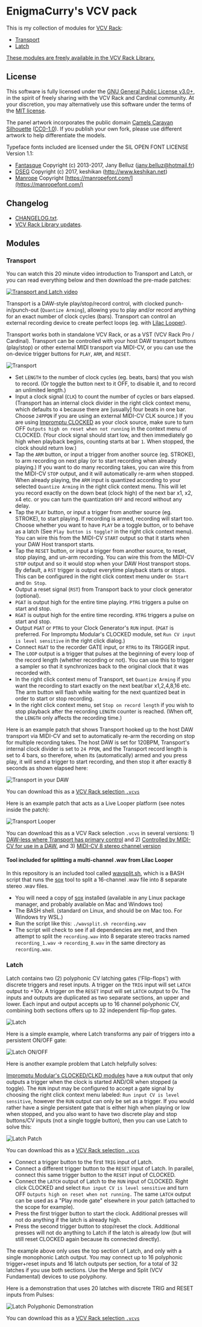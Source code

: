 EnigmaCurry's VCV pack
==============================

This is my collection of modules for [VCV Rack](https://vcvrack.com/):

 * [Transport](#Transport)
 * [Latch](#Latch)

[These modules are freely available in the VCV Rack
Library.](https://library.vcvrack.com/?brand=EnigmaCurry)

## License

This software is fully licensed under the [GNU General Public License
v3.0+](https://github.com/EnigmaCurry/EnigmaCurry-vcv-pack/blob/v2/LICENSE),
in the spirit of freely sharing with the VCV Rack and Cardinal
community. At your discretion, you may alternatively use this software
under the terms of the [MIT
license](https://github.com/EnigmaCurry/EnigmaCurry-vcv-pack/blob/v2/LICENSE.MIT).

The panel artwork incorporates the public domain [Camels Caravan
Silhouette](https://openclipart.org/detail/242201/camels-caravan-silhouette)
([CC0-1.0](https://creativecommons.org/publicdomain/zero/1.0/)). If
you publish your own fork, please use different artwork to help
differentiate the models.

Typeface fonts included are licensed under the SIL OPEN FONT LICENSE Version 1.1:

  * [Fantasque](https://github.com/EnigmaCurry/EnigmaCurry-vcv-pack/blob/v2/res/fonts/Fantasque/LICENSE.txt) Copyright (c) 2013-2017, Jany Belluz (jany.belluz@hotmail.fr)
  * [DSEG](https://github.com/EnigmaCurry/EnigmaCurry-vcv-pack/blob/v2/res/fonts/dseg/DSEG-LICENSE.txt) Copyright (c) 2017, keshikan (http://www.keshikan.net)
  * [Manrope](https://github.com/EnigmaCurry/EnigmaCurry-vcv-pack/blob/v2/res/fonts/manrope/LICENSE.txt) Copyright [https://manropefont.com/](https://manropefont.com/)

## Changelog

 * [CHANGELOG.txt](https://github.com/EnigmaCurry/EnigmaCurry-vcv-pack/blob/v2/CHANGELOG.txt).
 * [VCV Rack Library updates](https://github.com/VCVRack/library/issues/741).

## Modules

### Transport

You can watch this 20 minute video introduction to Transport and
Latch, or you can read everything below and then download the pre-made
patches:

[![Transport and Latch video](screenshots/Transport%20and%20Latch%20Video.png)](https://odysee.com/@EnigmaCurry:99/transport-and-latch:0)

Transport is a DAW-style play/stop/record control, with clocked
punch-in/punch-out (`Quantize Arming`), allowing you to play and/or
record anything for an exact number of clock cycles (bars). Transport
can control an external recording device to create perfect loops (eg.
with [Lilac Looper](https://library.vcvrack.com/LilacLoop/Looper)).

Transport works both in standalone VCV Rack, or as a VST (VCV Rack Pro
/ Cardinal). Transport can be controlled with your host DAW transport
buttons (play/stop) or other external MIDI transport via MIDI-CV, or
you can use the on-device trigger buttons for `PLAY`, `ARM`, and
`RESET`.

![Transport](screenshots/Transport.png)

 * Set `LENGTH` to the number of clock cycles (eg. beats, bars) that
   you wish to record. (Or toggle the button next to it OFF, to
   disable it, and to record an unlimited length.)
 * Input a clock signal (`CLK`) to count the number of cycles or bars
   elapsed. (Transport has an internal clock divider in the right
   click context menu, which defaults to `4` because there are
   [usually] four beats in one bar. Choose `24PPQN` if you are using
   an external MIDI-CV CLK source.) If you are using [Impromptu
   CLOCKED](https://library.vcvrack.com/ImpromptuModular/Clocked-Clkd)
   as your clock source, make sure to turn OFF `Outputs high on reset
   when not running` in the context menu of CLOCKED. (Your clock
   signal should start low, and then immediately go high when playback
   begins, counting starts at bar `1`. When stopped, the clock should
   return low.)
 * Tap the `ARM` button, or input a trigger from another source (eg.
   STROKE), to arm recording on next play (or to start recording when
   already playing.) If you want to do many recording takes, you can
   wire this from the MIDI-CV `STOP` output, and it will automatically
   re-arm when stopped. When already playing, the `ARM` input is
   quantized according to your selected `Quantize Arming` in the right
   click context menu. This will let you record exactly on the down
   beat (clock high) of the next bar x1, x2, x4 etc. or you can turn
   the quantization `OFF` and record without any delay.
 * Tap the `PLAY` button, or input a trigger from another source (eg.
   STROKE), to start playing. If recording is armed, recording will
   start too. Choose whether you want to have `PLAY` be a toggle
   button, or to behave as a latch (See `Play button is toggle?` in
   the right click context menu). You can wire this from the MIDI-CV
   `START` output so that it starts when your DAW Host transport
   starts.
 * Tap the `RESET` button, or input a trigger from another source, to
   reset, stop playing, and un-arm recording. You can wire this from
   the MIDI-CV `STOP` output and so it would stop when your DAW Host
   transport stops. By default, a `RST` trigger is output everytime
   playback starts or stops. This can be configured in the right click
   context menu under `On Start` and `On Stop`.
 * Output a reset signal (`RST`) from Transport back to your clock
   generator (optional).
 * `PGAT` is output high for the entire time playing. `PTRG` triggers
   a pulse on start and stop.
 * `RGAT` is output high for the entire time recording. `RTRG`
   triggers a pulse on start and stop.
 * Output `PGAT` or `PTRG` to your Clock Generator's `RUN` input.
   (`PGAT` is preferred. For Impromptu Modular's CLOCKED module, set
   `Run CV input is level sensitive` in the right click dialog.)
 * Connect `RGAT` to the recorder GATE input, or `RTRG` to its TRIGGER
   input.
 * The `LOOP` output is a trigger that pulses at the beginning of
   every loop of the record length (whether recording or not). You can
   use this to trigger a sampler so that it synchronizes back to the
   original clock that it was recorded with.
 * In the right click context menu of Transport, set `Quantize Arming`
   if you want the recording to start exactly on the next beat/bar
   x1,2,4,8,16 etc. The arm button will flash while waiting for the
   next quantized beat in order to start or stop recording.
 * In the right click context menu, set `Stop on record length` if you
   wish to stop playback after the recording `LENGTH` counter is
   reached. (When off, the `LENGTH` only affects the recording time.)

Here is an example patch that shows Transport hooked up to the host
DAW transport via MIDI-CV and set to automatically re-arm the
recording on stop for multiple recording takes. The host DAW is set
for 120BPM, Transport's internal clock divider is set to `24 PPQN`,
and the Transport record length is set to 4 bars, so therefore, when
its (automatically) armed and you press play, it will send a trigger
to start recording, and then stop it after exactly 8 seconds as shown
elapsed here:

![Transport in your DAW](screenshots/TransportDAWClock.png)

You can download this as a [VCV Rack selection
`.vcvs`](https://github.com/EnigmaCurry/EnigmaCurry-vcv-pack/raw/v2/patches/Selections/Transport%20DAW%20Clock.vcvs)

Here is an example patch that acts as a Live Looper platform (see
notes inside the patch):

![Transport Looper](screenshots/TransportLooper.png)

You can download this as a VCV Rack selection
`.vcvs` in several versions: 1) [DAW-less where Transport has primary control](https://github.com/EnigmaCurry/EnigmaCurry-vcv-pack/raw/v2/patches/Selections/Transport%20Looper.vcvs) and 2) [Controlled by MIDI-CV for use in a DAW.](https://github.com/EnigmaCurry/EnigmaCurry-vcv-pack/raw/v2/patches/Selections/Transport%20Looper%20MIDI-CV.vcvs) and 3) [MIDI-CV 8 stereo channel version](https://github.com/EnigmaCurry/EnigmaCurry-vcv-pack/raw/v2/patches/Selections/Transport%20Looper%20MIDI-CV%208ch%20stereo.vcvs)

#### Tool included for splitting a multi-channel .wav from Lilac Looper

In this repository is an included tool called
[wavsplit.sh](https://github.com/EnigmaCurry/EnigmaCurry-vcv-pack/blob/v2/tool/wavsplit.sh),
which is a BASH script that runs the
[sox](https://sox.sourceforge.net) tool to split a 16-channel .wav
file into 8 separate stereo .wav files. 

 * You will need a copy of [sox](https://sox.sourceforge.net)
   installed (available in any Linux package manager, and probably
   available on Mac and Windows too)
 * The BASH shell. (standard on Linux, and should be on Mac too. For
   Windows try WSL.)
 * Run the script like this: `./wavsplit.sh recording.wav`
 * The script will check to see if all dependencies are met, and then
   attempt to split the `recording.wav` into 8 separate stereo tracks
   named `recording_1.wav` -> `recording_8.wav` in the same directory
   as `recording.wav`.

### Latch

Latch contains two (2) polyphonic CV latching gates ('Flip-flops')
with discrete triggers and reset inputs. A trigger on the `TRIG` input
will set `LATCH` output to +10v. A trigger on the `RESET` input will
set `LATCH` output to 0v. The inputs and outputs are duplicated as two
separate sections, an upper and lower. Each input and output accepts
up to 16 channel polyphonic CV, combining both sections offers up to
32 independent flip-flop gates.

![Latch](screenshots/Latch.png)

Here is a simple example, where Latch transforms any pair of triggers
into a persistent ON/OFF gate:

![Latch ON/OFF](screenshots/LatchOnOff.png)

Here is another example problem that Latch helpfully solves:

[Impromptu Modular's CLOCKED/CLKD
modules](https://library.vcvrack.com/ImpromptuModular/Clocked-Clkd)
have a `RUN` output that only outputs a trigger when the clock is
started AND/OR when stopped (a toggle). The `RUN` input may be
configured to accept a gate signal by choosing the right click context
menu labeled: `Run input CV is level sensitive`, however the `RUN`
output can only be set as a trigger. If you would rather have a single
persistent gate that is either high when playing or low when stopped,
and you also want to have two discrete play and stop buttons/CV inputs
(not a single toggle button), then you can use Latch to solve this:

![Latch Patch](screenshots/LatchPatch.png)

You can download this as a [VCV Rack selection
`.vcvs`](https://github.com/EnigmaCurry/EnigmaCurry-vcv-pack/raw/v2/patches/Selections/Latch%20CLKD.vcvs)

 * Connect a trigger button to the first `TRIG` input of Latch.
 * Connect a different trigger button to the `RESET` input of Latch.
   In parallel, connect this same trigger button to the `RESET` input
   of CLOCKED.
 * Connect the `LATCH` output of Latch to the `RUN` input of CLOCKED.
   Right click CLOCKED and select `Run input CV is level sensitive`
   and turn OFF `Outputs high on reset when not running.` The same
   `LATCH` output can be used as a "Play mode gate" elsewhere in your
   patch (attached to the scope for example).
 * Press the first trigger button to start the clock. Additional
   presses will not do anything if the latch is already high.
 * Press the second trigger button to stop/reset the clock. Additional
   presses will not do anything to Latch if the latch is already low
   (but will still reset CLOCKED again because its connected
   directly).

The example above only uses the top section of Latch, and only with a
single monophonic Latch output. You may connect up to 16 polyphonic
trigger+reset inputs and 16 latch outputs per section, for a total of
32 latches if you use both sections. Use the Merge and Split (VCV
Fundamental) devices to use polyphony.

Here is a demonstration that uses 20 latches with discrete TRIG and
RESET inputs from Pulses:

![Latch Polyphonic Demonstration](screenshots/LatchPolyphonicDemonstration.png)

You can download this as a [VCV Rack selection
`.vcvs`](https://github.com/EnigmaCurry/EnigmaCurry-vcv-pack/raw/v2/patches/Selections/Latch%20Demonstration.vcvs)


